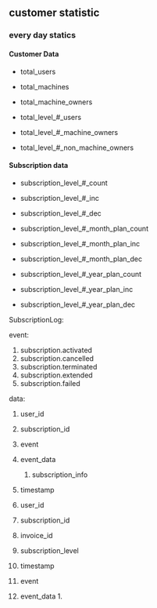 

## customer statistic


### every day statics

#### Customer Data

+ total_users
+ total_machines
+ total_machine_owners

+ total_level_#_users
+ total_level_#_machine_owners
+ total_level_#_non_machine_owners

#### Subscription data

+ subscription_level_#_count
+ subscription_level_#_inc
+ subscription_level_#_dec

+ subscription_level_#_month_plan_count
+ subscription_level_#_month_plan_inc
+ subscription_level_#_month_plan_dec

+ subscription_level_#_year_plan_count
+ subscription_level_#_year_plan_inc
+ subscription_level_#_year_plan_dec


SubscriptionLog:

event:
1. subscription.activated
2. subscription.cancelled
3. subscription.terminated
4. subscription.extended
5. subscription.failed

data:
1. user_id
2. subscription_id
3. event
4. event_data
   1. subscription_info
5. timestamp


1. user_id
2. subscription_id
3. invoice_id
4. subscription_level
5. timestamp
6. event
7. event_data
   1. 